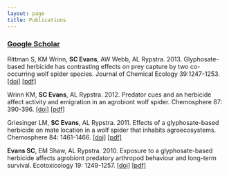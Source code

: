 ```yaml
---
layout: page
title: Publications
---
```


### [Google Scholar](http://scholar.google.com/citations?hl=en&user=1uLTMjgAAAAJ)

Rittman S, KM Wrinn, **SC Evans**, AW Webb, AL Rypstra. 2013. Glyphosate-based herbicide has contrasting effects on prey capture by two co-occurring wolf spider species. Journal of Chemical Ecology 39:1247-1253. [[doi]](http://link.springer.com/article/10.1007%2Fs10886-013-0353-5) [[pdf]]({{url}}/pdfs/Rittman-et-al-2013-JChemEcol.pdf)

Wrinn KM, **SC Evans**, AL Rypstra. 2012. Predator cues and an herbicide affect activity and emigration in an agrobiont wolf spider. Chemosphere 87: 390-396. [[doi]](http://www.sciencedirect.com/science/article/pii/S0045653511013993) [[pdf]]({{url}}/pdfs/Wrinn-et-al-2012-Chemosphere.pdf)

Griesinger LM, **SC Evans**, AL Rypstra. 2011. Effects of a glyphosate-based herbicide on mate location in a wolf spider that inhabits agroecosystems. Chemosphere 84: 1461-1466. [[doi]](http://www.sciencedirect.com/science/article/pii/S0045653511004498) [[pdf]]({{url}}/pdfs/Griesinger-et-al-2011-Chemosphere.pdf)

**Evans SC**, EM Shaw, AL Rypstra. 2010. Exposure to a glyphosate-based herbicide affects agrobiont predatory arthropod behaviour and long-term survival. Ecotoxicology 19: 1249-1257. [[doi]](http://link.springer.com/article/10.1007%2Fs10646-010-0509-9) [[pdf]]({{url}}/pdfs/Evans-et-al-2010-Ecotoxicology.pdf)